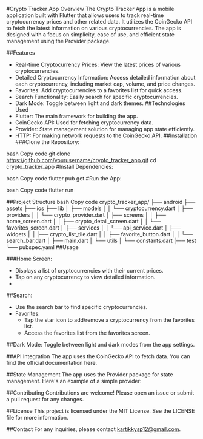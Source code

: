 #Crypto Tracker App
Overview
The Crypto Tracker App is a mobile application built with Flutter that allows users to track real-time cryptocurrency prices and other related data. It utilizes the CoinGecko API to fetch the latest information on various cryptocurrencies. The app is designed with a focus on simplicity, ease of use, and efficient state management using the Provider package.

##Features
- Real-time Cryptocurrency Prices: View the latest prices of various cryptocurrencies.
- Detailed Cryptocurrency Information: Access detailed information about each cryptocurrency, including market cap, volume, and price changes.
- Favorites: Add cryptocurrencies to a favorites list for quick access.
- Search Functionality: Easily search for specific cryptocurrencies.
- Dark Mode: Toggle between light and dark themes.
##Technologies Used
- Flutter: The main framework for building the app.
- CoinGecko API: Used for fetching cryptocurrency data.
- Provider: State management solution for managing app state efficiently.
- HTTP: For making network requests to the CoinGecko API.
##Installation
###Clone the Repository:

bash
Copy code
git clone https://github.com/yourusername/crypto_tracker_app.git
cd crypto_tracker_app
#Install Dependencies:

bash
Copy code
flutter pub get
#Run the App:

bash
Copy code
flutter run

##Project Structure
bash
Copy code
crypto_tracker_app/
├── android
├── assets
├── ios
├── lib
│   ├── models
│   │   └── cryptocurrency.dart
│   ├── providers
│   │   └── crypto_provider.dart
│   ├── screens
│   │   ├── home_screen.dart
│   │   ├── crypto_detail_screen.dart
│   │   └── favorites_screen.dart
│   ├── services
│   │   └── api_service.dart
│   ├── widgets
│   │   ├── crypto_list_tile.dart
│   │   ├── favorite_button.dart
│   │   └── search_bar.dart
│   ├── main.dart
│   └── utils
│       └── constants.dart
├── test
└── pubspec.yaml
##Usage

###Home Screen:
- Displays a list of cryptocurrencies with their current prices.
- Tap on any cryptocurrency to view detailed information.
- 
##Search:

- Use the search bar to find specific cryptocurrencies.
- Favorites:
  - Tap the star icon to add/remove a cryptocurrency from the favorites list.
  - Access the favorites list from the favorites screen.
  
##Dark Mode:
Toggle between light and dark modes from the app settings.

##API Integration
The app uses the CoinGecko API to fetch data. You can find the official documentation here.

##State Management
The app uses the Provider package for state management. Here's an example of a simple provider:

##Contributing
Contributions are welcome! Please open an issue or submit a pull request for any changes.

##License
This project is licensed under the MIT License. See the LICENSE file for more information.

##Contact
For any inquiries, please contact kartikkysp12@gmail.com.

